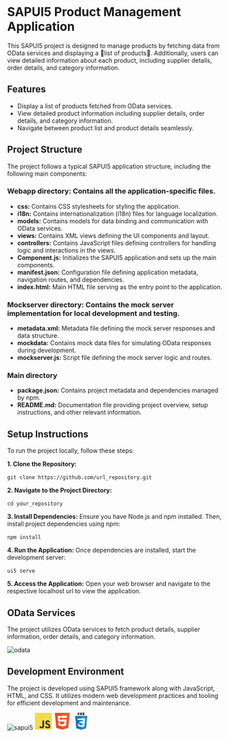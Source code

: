 # SAPUI5 Product Management Application

This SAPUI5 project is designed to manage products by fetching data from OData services and displaying a :bento:list of products:bowl_with_spoon:. Additionally, users can view detailed information about each product, including supplier details, order details, and category information.

## Features

- Display a list of products fetched from OData services.
- View detailed product information including supplier details, order details, and category information.
- Navigate between product list and product details seamlessly.

## Project Structure 

The project follows a typical SAPUI5 application structure, including the following main components:

### Webapp directory: Contains all the application-specific files.

- **css:** Contains CSS stylesheets for styling the application.
- **i18n:** Contains internationalization (i18n) files for language localization.
- **models:** Contains models for data binding and communication with OData services.
- **views:** Contains XML views defining the UI components and layout.
- **controllers:** Contains JavaScript files defining controllers for handling logic and interactions in the views.
- **Component.js:** Initializes the SAPUI5 application and sets up the main components.
- **manifest.json:** Configuration file defining application metadata, navigation routes, and dependencies.
- **index.html:** Main HTML file serving as the entry point to the application.
  
### Mockserver directory: Contains the mock server implementation for local development and testing.

- **metadata.xml:** Metadata file defining the mock server responses and data structure.
- **mockdata:** Contains mock data files for simulating OData responses during development.
- **mockserver.js:** Script file defining the mock server logic and routes.
  
### Main directory

- **package.json:** Contains project metadata and dependencies managed by npm.
- **README.md:** Documentation file providing project overview, setup instructions, and other relevant information.

## Setup Instructions 

To run the project locally, follow these steps:

**1. Clone the Repository:**
```
git clone https://github.com/url_repository.git
```

**2. Navigate to the Project Directory:**
```
cd your_repository
```

**3. Install Dependencies:**
Ensure you have Node.js and npm installed. Then, install project dependencies using npm:
```
npm install
```

**4. Run the Application:**
Once dependencies are installed, start the development server:
 ```
ui5 serve
```

**5. Access the Application:**
Open your web browser and navigate to the respective localhost url to view the application.

## OData Services

The project utilizes OData services to fetch product details, supplier information, order details, and category information.
<p align= left>
<img src="https://logodix.com/logo/1605616.jpg" alt="odata" width="40" height="40" />
</p>

## Development Environment

The project is developed using SAPUI5 framework along with JavaScript, HTML, and CSS. It utilizes modern web development practices and tooling for efficient development and maintenance.
<p align= left>
<img src="https://encrypted-tbn0.gstatic.com/images?q=tbn:ANd9GcTcGhN6ADJ4Mxl2i5iFixjTXBxe3Cfe868ddrTss-JEexzS_fSLbn6TBl--2lk3zv7uNr4&usqp=CAU" alt="sapui5" width="40" height="40" />
<img src="https://raw.githubusercontent.com/devicons/devicon/master/icons/javascript/javascript-original.svg" alt="javascript" width="40" height="40" />
<img src="https://raw.githubusercontent.com/devicons/devicon/master/icons/html5/html5-original.svg" alt="html5" width="40" height="40" />
<img src="https://raw.githubusercontent.com/devicons/devicon/master/icons/css3/css3-original-wordmark.svg" alt="css3" width="40" height="40" />

</p>
